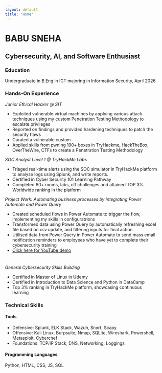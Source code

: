 ```yaml
---
layout: default
title: "Home"
---
```


# BABU SNEHA 

## Cybersecurity, AI, and Software Enthusiast

### Education
Undergraduate in B.Eng in ICT majoring in Information Security, April 2026

### Hands-On Experience
_Junior Ethical Hacker @ SIT_
- Exploited vulnerable virtual machines by applying various attack techniques using my custom Penetration Testing Methodology to escalate privileges
- Reported on findings and provided hardening techniques to patch the security flaws
- Curated a vulnerable custom
- Applied skills from pwning 100+ boxes in TryHackme, HackTheBox, OverTheWire, CTFs to create a Penetration Testing Methodology

_SOC Analyst Level 1 @ TryHackMe Labs_
- Triaged real-time alerts using the SOC simulator in TryHackMe platform to analyse logs using Splunk, and write reports.
- Certified in Cyber Security 101 Learning Pathway
- Completed 80+ rooms, labs, ctf challenges and attained TOP 3% Worldwide ranking in the platform

_Project Work: Automating business processes  by integrating Power Automate and Power Query_
- Created scheduled flows in Power Automate to trigger the flow, implementing my skills in configuratrions
- Transformed data using Power Query by automatically refreshing excel file based on csv update, and filtering inputs for final action
- Utilised data from Power Query in Power Automate to send mass email notification reminders to employees who have yet to complete their cybersecurity training
- [Click here for YouTube demo](https://www.youtube.com/watch?v=NYDr9SLnnNs&t=308s)

#
_General Cybersecurity Skills Building_ 
- Certified in Master of Linux in Udemy
- Certified in Introduction to Data Science and Python in DataCamp
- Top 3% ranking in TryHackMe platform, showcasing continuous learning

### Technical Skills
#### Tools
- Defensive: Splunk, ELK Stack, Wazuh, Snort, Scapy
- Offensive: Kali Linux, Burpsuite, Nmap, SQLite, Wireshark, Powershell, Metasploit, Cyberchef
- Foundations: TCP/IP Stack, DNS, Networking, Loggings
#### Programming Languages 
Python, HTML, CSS, JS, SQL
